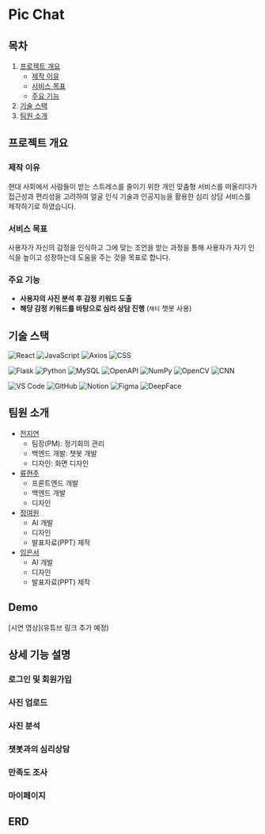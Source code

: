 # Pic Chat

## 목차
1. [프로젝트 개요](#프로젝트-개요)
   - [제작 이유](#제작-이유)
   - [서비스 목표](#서비스-목표)
   - [주요 기능](#주요-기능)
2. [기술 스택](#기술-스택)
3. [팀원 소개](#팀원-소개)

## 프로젝트 개요
### 제작 이유
현대 사회에서 사람들이 받는 스트레스를 줄이기 위한 개인 맞춤형 서비스를 떠올리다가 접근성과 편리성을 고려하여 얼굴 인식 기술과 인공지능을 활용한 심리 상담 서비스를 제작하기로 하였습니다.

### 서비스 목표
사용자가 자신의 감정을 인식하고 그에 맞는 조언을 받는 과정을 통해 사용자가 자기 인식을 높이고 성장하는데 도움을 주는 것을 목표로 합니다.

### 주요 기능
- **사용자의 사진 분석 후 감정 키워드 도출**
- **해당 감정 키워드를 바탕으로 심리 상담 진행** (`채티` 챗봇 사용)

## 기술 스택

![React](https://img.shields.io/badge/React-61DAFB?style=flat&logo=react&logoColor=white)
![JavaScript](https://img.shields.io/badge/JavaScript-F7DF1E?style=flat&logo=javascript&logoColor=black)
![Axios](https://img.shields.io/badge/Axios-5A29E4?style=flat&logo=axios&logoColor=white)
![CSS](https://img.shields.io/badge/CSS-1572B6?style=flat&logo=css3&logoColor=white) 

![Flask](https://img.shields.io/badge/Flask-000000?style=flat&logo=flask&logoColor=white)
![Python](https://img.shields.io/badge/Python-3776AB?style=flat&logo=python&logoColor=white)
![MySQL](https://img.shields.io/badge/MySQL-4479A1?style=flat&logo=mysql&logoColor=white)
![OpenAPI](https://img.shields.io/badge/OpenAPI-6BA539?style=flat&logo=openapiinitiative&logoColor=white)
![NumPy](https://img.shields.io/badge/NumPy-013243?style=flat&logo=numpy&logoColor=white)
![OpenCV](https://img.shields.io/badge/OpenCV-5C3EE8?style=flat&logo=opencv&logoColor=white)
![CNN](https://img.shields.io/badge/CNN-FF6F00?style=flat&logoColor=white)

![VS Code](https://img.shields.io/badge/VS_Code-007ACC?style=flat&logo=visual-studio-code&logoColor=white)
![GitHub](https://img.shields.io/badge/GitHub-181717?style=flat&logo=github&logoColor=white)
![Notion](https://img.shields.io/badge/Notion-000000?style=flat&logo=notion&logoColor=white)
![Figma](https://img.shields.io/badge/Figma-F24E1E?style=flat&logo=figma&logoColor=white)
![DeepFace](https://img.shields.io/badge/DeepFace-FF69B4?style=flat&logo=deepface&logoColor=black)


## 팀원 소개

- [전지연](https://github.com/jjy12163)
  - 팀장(PM): 정기회의 관리
  - 백엔드 개발: 챗봇 개발 
  - 디자인: 화면 디자인 
- [류현주](https://github.com/h213yun)
  - 프론트엔드 개발
  - 백엔드 개발
  - 디자인
- [정여원](https://github.com/Onedory)
  - AI 개발
  - 디자인
  - 발표자료(PPT) 제작
- [임은서](https://github.com/your-github-profile)
  - AI 개발
  - 디자인
  - 발표자료(PPT) 제작


## Demo 
[시연 영상](유튜브 링크 추가 예정)


## 상세 기능 설명 
### 로그인 및 회원가입 


### 사진 업로드


### 사진 분석 


### 챗봇과의 심리상담


### 만족도 조사 


### 마이페이지


## ERD 
